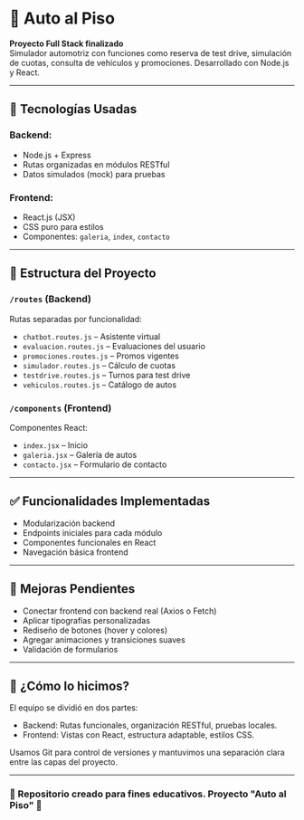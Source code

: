 # 🚗 Auto al Piso

**Proyecto Full Stack finalizado**  
Simulador automotriz con funciones como reserva de test drive, simulación de cuotas, consulta de vehículos y promociones. Desarrollado con Node.js y React.

---

## 🔧 Tecnologías Usadas

### Backend:
- Node.js + Express
- Rutas organizadas en módulos RESTful
- Datos simulados (mock) para pruebas

### Frontend:
- React.js (JSX)
- CSS puro para estilos
- Componentes: `galeria`, `index`, `contacto`

---

## 📁 Estructura del Proyecto

### `/routes` (Backend)
Rutas separadas por funcionalidad:

- `chatbot.routes.js` – Asistente virtual
- `evaluacion.routes.js` – Evaluaciones del usuario
- `promociones.routes.js` – Promos vigentes
- `simulador.routes.js` – Cálculo de cuotas
- `testdrive.routes.js` – Turnos para test drive
- `vehiculos.routes.js` – Catálogo de autos

### `/components` (Frontend)
Componentes React:

- `index.jsx` – Inicio
- `galeria.jsx` – Galería de autos
- `contacto.jsx` – Formulario de contacto

---

## ✅ Funcionalidades Implementadas

- Modularización backend
- Endpoints iniciales para cada módulo
- Componentes funcionales en React
- Navegación básica frontend

---

## 🎯 Mejoras Pendientes

- Conectar frontend con backend real (Axios o Fetch)
- Aplicar tipografías personalizadas
- Rediseño de botones (hover y colores)
- Agregar animaciones y transiciones suaves
- Validación de formularios

---

## 👥 ¿Cómo lo hicimos?

El equipo se dividió en dos partes:

- Backend: Rutas funcionales, organización RESTful, pruebas locales.
- Frontend: Vistas con React, estructura adaptable, estilos CSS.

Usamos Git para control de versiones y mantuvimos una separación clara entre las capas del proyecto.

---




### 📌 Repositorio creado para fines educativos. Proyecto "Auto al Piso" 🚗





